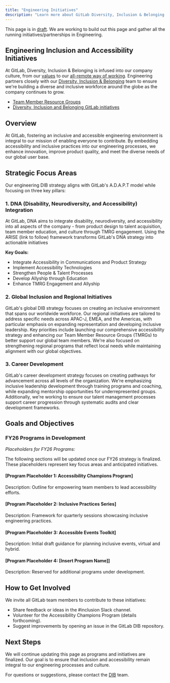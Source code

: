 ```yaml
---
title: "Engineering Initiatives"
description: "Learn more about GitLab Diversity, Inclusion & Belonging Engineering Initiatives."
---
```


This page is in [draft](/handbook/values/#everything-is-in-draft). We are working to build out this page and gather all the running initiatives/partnerships in Engineering.

## Engineering Inclusion and Accessibility Initiatives

At GitLab, Diversity, Inclusion & Belonging is infused into our company culture, from our [values](/handbook/values/) to our [all-remote way of working](/handbook/company/culture/all-remote/).
Engineering partners closely with our [Diversity, Inclusion & Belonging](/handbook/company/culture/inclusion/) team to ensure we're building a diverse and inclusive workforce around the globe as the company continues to grow.

- [Team Member Resource Groups](/handbook/company/culture/inclusion/erg-guide/#how-to-join-current-tmrgs-and-tmags-slack-channels)
- [Diversity, Inclusion and Belonging GitLab initiatives](/handbook/company/culture/inclusion/#gitlabs-diversity-inclusion-and-belonging-mission)

## Overview

At GitLab, fostering an inclusive and accessible engineering environment is integral to our mission of enabling everyone to contribute. By embedding accessibility and inclusive practices into our engineering processes, we enhance innovation, improve product quality, and meet the diverse needs of our global user base.

## Strategic Focus Areas

Our engineering DIB strategy aligns with GitLab's A.D.A.P.T model while focusing on three key pillars:

### 1. DNA (Disability, Neurodiversity, and Accessibility) Integration

At GitLab, DNA aims to integrate disability, neurodiversity, and accessibility into all aspects of the company - from product design to talent acquisition, team member education, and culture through TMRG engagement. Using the ARISE (link to follow) framework transforms GitLab's DNA strategy into actionable initiatives

**Key Goals:**

- Integrate Accessibility in Communications and Product Strategy
- Implement Accessibility Technologies
- Strengthen People & Talent Processes
- Develop Allyship through Education
- Enhance TMRG Engagement and Allyship

### 2. Global Inclusion and Regional Initiatives

GitLab's global DIB strategy focuses on creating an inclusive environment that spans our worldwide workforce. Our regional initiatives are tailored to address specific needs across APAC-J, EMEA, and the Americas, with particular emphasis on expanding representation and developing inclusive leadership. Key priorities include launching our comprehensive accessibility strategy and enhancing our Team Member Resource Groups (TMRGs) to better support our global team members. We're also focused on strengthening regional programs that reflect local needs while maintaining alignment with our global objectives.

### 3. Career Development

GitLab's career development strategy focuses on creating pathways for advancement across all levels of the organization. We're emphasizing inclusive leadership development through training programs and coaching, while expanding mentorship opportunities for underrepresented groups. Additionally, we're working to ensure our talent management processes support career progression through systematic audits and clear development frameworks.

## Goals and Objectives

### FY26 Programs in Development

*Placeholders for FY26 Programs:*

The following sections will be updated once our FY26 strategy is finalized. These placeholders represent key focus areas and anticipated initiatives.

#### [Program Placeholder 1: Accessibility Champions Program]

Description: Outline for empowering team members to lead accessibility efforts.

#### [Program Placeholder 2: Inclusive Practices Series]

Description: Framework for quarterly sessions showcasing inclusive engineering practices.

#### [Program Placeholder 3: Accessible Events Toolkit]

Description: Initial draft guidance for planning inclusive events, virtual and hybrid.

#### [Program Placeholder 4: [Insert Program Name]]

Description: Reserved for additional programs under development.

## How to Get Involved

We invite all GitLab team members to contribute to these initiatives:

- Share feedback or ideas in the #inclusion Slack channel.
- Volunteer for the Accessibility Champions Program (details forthcoming).
- Suggest improvements by opening an issue in the GitLab DIB repository.

## Next Steps

We will continue updating this page as programs and initiatives are finalized. Our goal is to ensure that inclusion and accessibility remain integral to our engineering processes and culture.

For questions or suggestions, please contact the [DIB](/handbook/company/culture/inclusion/) team.
